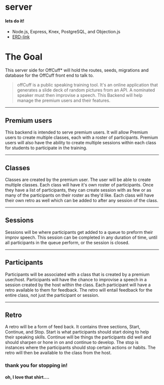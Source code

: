 # server
#### lets do it!

- Node.js, Express, Knex, PostgreSQL, and Objection.js
- [ERD-link](https://github.com/Off-Cuff/server/blob/master/ERD/OffCuff-ERD.png)
# The Goal


This server side for OffCuff* will hold the routes, seeds, migrations and database for the OffCuff front end to talk to.

> offCuff is a public speaking training tool. It's an online application that generates a slide deck of random pictures from an API. A nominated speaker must then improvise a speech. This Backend will help manage the premium users and their features.

---
## Premium users

This backend is intended to serve premium users. It will allow Premium users to create multiple classes, each with a roster of participants. Premium users will also have the ability to create multiple sessions within each class for students to participate in the training.

---
## Classes

Classes are created by the premium user. The user will be able to create multiple classes. Each class will have it's own roster of participants. Once they have a list of participants, they can create session with as few or as many of the participants on their roster as they'd like. Each class will have their own retro as well which can be added to after any session of the class.

---
## Sessions

Sessions will be where participants get added to a queue to preform their improv speech. This session can be completed in any duration of time, until all participants in the queue perform, or the session is closed.

---
## Participants

Participants will be associated with a class that is created by a premium user/host. Participants will have the chance to improvise a speech in a session created by the host within the class. Each participant will have a retro available to them for feedback. The retro will entail feedback for the entire class, not just the participant or session.

---
## Retro

A retro will be a form of feed back. It contains three sections, Start, Continue, and Stop. Start is what participants should start doing to help their speaking skills. Continue will be things the participants did well and should sharpen or hone in on and continue to develop. The stop is instances where the participants should stop certain actions or habits. The retro will then be available to the class from the host.

### thank you for stopping in!
#### oh, I love that shirt....
